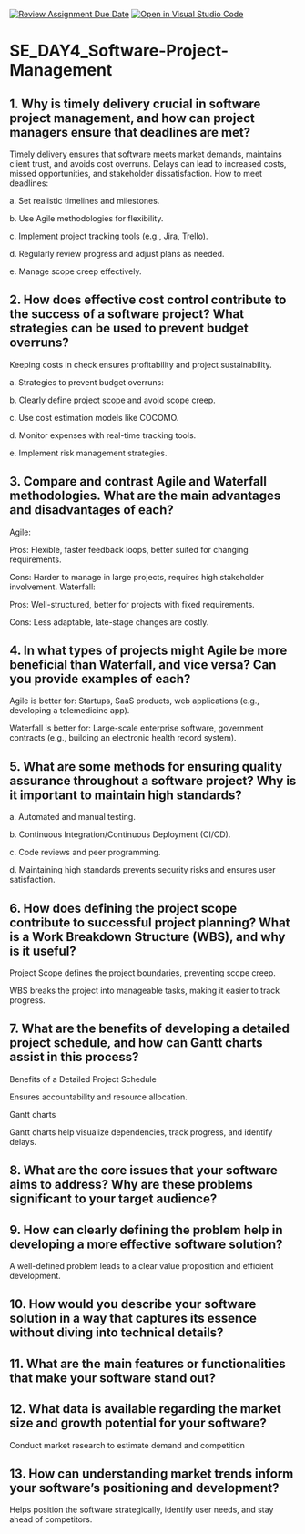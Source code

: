 [![Review Assignment Due Date](https://classroom.github.com/assets/deadline-readme-button-22041afd0340ce965d47ae6ef1cefeee28c7c493a6346c4f15d667ab976d596c.svg)](https://classroom.github.com/a/9pw6JKcu)
[![Open in Visual Studio Code](https://classroom.github.com/assets/open-in-vscode-2e0aaae1b6195c2367325f4f02e2d04e9abb55f0b24a779b69b11b9e10269abc.svg)](https://classroom.github.com/online_ide?assignment_repo_id=18641634&assignment_repo_type=AssignmentRepo)
# SE_DAY4_Software-Project-Management
## 1. Why is timely delivery crucial in software project management, and how can project managers ensure that deadlines are met?

Timely delivery ensures that software meets market demands, maintains client trust, and avoids cost overruns. Delays can lead to increased costs, missed opportunities, and stakeholder dissatisfaction.
How to meet deadlines:

a. Set realistic timelines and milestones.

b. Use Agile methodologies for flexibility.

c. Implement project tracking tools (e.g., Jira, Trello).

d. Regularly review progress and adjust plans as needed.

e. Manage scope creep effectively.

## 2. How does effective cost control contribute to the success of a software project? What strategies can be used to prevent budget overruns?
Keeping costs in check ensures profitability and project sustainability.

a. Strategies to prevent budget overruns:

b. Clearly define project scope and avoid scope creep.

c. Use cost estimation models like COCOMO.

d. Monitor expenses with real-time tracking tools.

e. Implement risk management strategies.

## 3. Compare and contrast Agile and Waterfall methodologies. What are the main advantages and disadvantages of each?

Agile:

Pros: Flexible, faster feedback loops, better suited for changing requirements.

Cons: Harder to manage in large projects, requires high stakeholder involvement.
Waterfall:

Pros: Well-structured, better for projects with fixed requirements.

Cons: Less adaptable, late-stage changes are costly.

## 4. In what types of projects might Agile be more beneficial than Waterfall, and vice versa? Can you provide examples of each?

Agile is better for: Startups, SaaS products, web applications (e.g., developing a telemedicine app).

Waterfall is better for: Large-scale enterprise software, government contracts (e.g., building an electronic health record system).

## 5. What are some methods for ensuring quality assurance throughout a software project? Why is it important to maintain high standards?


a. Automated and manual testing.

b. Continuous Integration/Continuous Deployment (CI/CD).

c. Code reviews and peer programming.

d. Maintaining high standards prevents security risks and ensures user satisfaction.

## 6. How does defining the project scope contribute to successful project planning? What is a Work Breakdown Structure (WBS), and why is it useful?

Project Scope defines the project boundaries, preventing scope creep.

WBS breaks the project into manageable tasks, making it easier to track progress.

## 7. What are the benefits of developing a detailed project schedule, and how can Gantt charts assist in this process?

Benefits of a Detailed Project Schedule

Ensures accountability and resource allocation.

Gantt charts

Gantt charts help visualize dependencies, track progress, and identify delays.

## 8. What are the core issues that your software aims to address? Why are these problems significant to your target audience?
## 9. How can clearly defining the problem help in developing a more effective software solution?

A well-defined problem leads to a clear value proposition and efficient development.

## 10. How would you describe your software solution in a way that captures its essence without diving into technical details?
## 11. What are the main features or functionalities that make your software stand out?
## 12. What data is available regarding the market size and growth potential for your software?

Conduct market research to estimate demand and competition

## 13. How can understanding market trends inform your software’s positioning and development?


Helps position the software strategically, identify user needs, and stay ahead of competitors.
